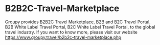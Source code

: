 # B2B2C-Travel-Marketplace
Groupy provides B2B2C Travel Marketplace, B2B and B2C Travel Portal, B2B White Label Travel Portal, B2C White Label Travel Portal, to the global travel industry. If you want to know more, please visit our website https://www.groupy.travel/b2b2c-travel-marketplace.php 
